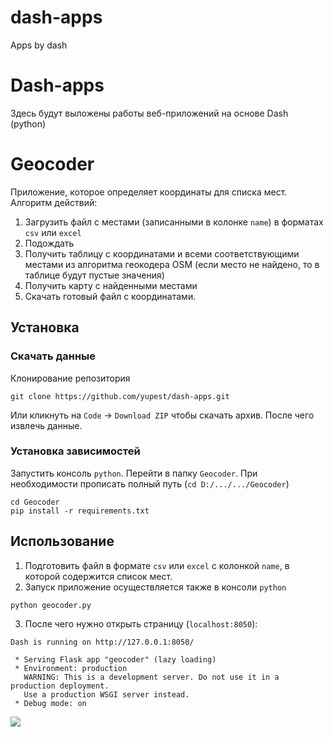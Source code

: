 # dash-apps
Apps by dash

# Dash-apps

Здесь будут выложены работы веб-приложений на основе Dash (python)

# Geocoder
Приложение, которое определяет координаты для списка мест. Алгоритм действий:

1. Загрузить файл с местами (записанными в колонке `name`) в форматах `csv` или `excel`
2. Подождать
3. Получить таблицу с координатами и всеми соответствующими местами из алгоритма геокодера OSM (если место не найдено, то в таблице будут пустые значения)
4. Получить карту с найденными местами
5. Скачать готовый файл с координатами.

## Установка
### Скачать данные

Клонирование репозитория

```
git clone https://github.com/yupest/dash-apps.git
```
Или кликнуть на `Code` -> `Download ZIP` чтобы скачать архив. После чего извлечь данные.

### Установка зависимостей

Запустить консоль `python`. Перейти в папку `Geocoder`. При необходимости прописать полный путь (`cd D:/.../.../Geocoder`)
```
cd Geocoder 
pip install -r requirements.txt
```
## Использование

1. Подготовить файл в формате `csv` или `excel` с колонкой `name`, в которой содержится список мест.
2. Запуск приложение осуществляется также в консоли `python`
```
python geocoder.py
```
3. После чего нужно открыть страницу (`localhost:8050`): 
```
Dash is running on http://127.0.0.1:8050/

 * Serving Flask app "geocoder" (lazy loading)
 * Environment: production
   WARNING: This is a development server. Do not use it in a production deployment.
   Use a production WSGI server instead.
 * Debug mode: on
```
![](https://github.com/yupest/dash-apps/blob/main/Geocoder/geocoder_example.gif?raw=true)

